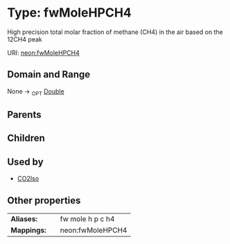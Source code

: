
# Type: fwMoleHPCH4


High precision total molar fraction of methane (CH4) in the air based on the 12CH4 peak

URI: [neon:fwMoleHPCH4](https://data.neonscience.org/fwMoleHPCH4)


## Domain and Range

None ->  <sub>OPT</sub> [Double](types/Double.md)

## Parents


## Children


## Used by

 * [CO2Iso](CO2Iso.md)

## Other properties

|  |  |  |
| --- | --- | --- |
| **Aliases:** | | fw mole h p c h4 |
| **Mappings:** | | neon:fwMoleHPCH4 |

